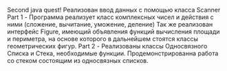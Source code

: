 
Second java quest!
Реализован ввод данных с помощью класса Scanner
Part 1 - Программа реализует класс комплексных чисел и действия с ними (сложение, вычитание, уможение, деление)
Так же реализован интерфейс Figure, имеющий объявления функций вычисления площади и периметра, на основе которого в дальнейшем стоятся классы геометрических фигур.
Part 2 - Реализованы классы Односвязного Списка и Стека, необходимые функции. Продемонстрированна работа со стеком состоящим из односвязных списков.
